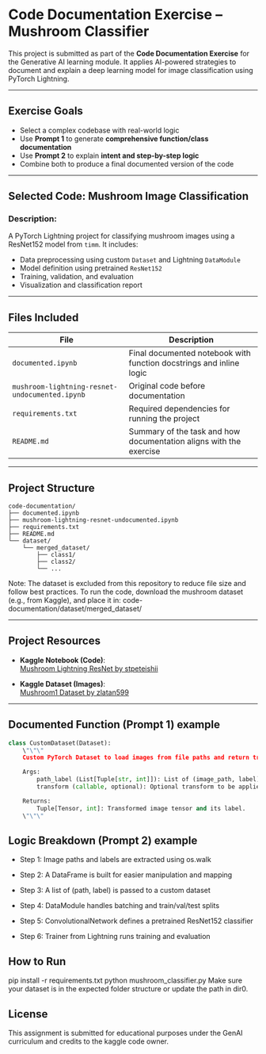 # Code Documentation Exercise – Mushroom Classifier

This project is submitted as part of the **Code Documentation Exercise** for the Generative AI learning module. It applies AI-powered strategies to document and explain a deep learning model for image classification using PyTorch Lightning.

---

## Exercise Goals

- Select a complex codebase with real-world logic
- Use **Prompt 1** to generate **comprehensive function/class documentation**
- Use **Prompt 2** to explain **intent and step-by-step logic**
- Combine both to produce a final documented version of the code

---

## Selected Code: Mushroom Image Classification

### Description:
A PyTorch Lightning project for classifying mushroom images using a ResNet152 model from `timm`. It includes:

- Data preprocessing using custom `Dataset` and Lightning `DataModule`
- Model definition using pretrained `ResNet152`
- Training, validation, and evaluation
- Visualization and classification report

---

## Files Included

| File | Description |
|------|-------------|
| `documented.ipynb` | Final documented notebook with function docstrings and inline logic |
| `mushroom-lightning-resnet-undocumented.ipynb` | Original code before documentation |
| `requirements.txt` | Required dependencies for running the project |
| `README.md` | Summary of the task and how documentation aligns with the exercise |

---

## Project Structure

```text
code-documentation/
├── documented.ipynb                          
├── mushroom-lightning-resnet-undocumented.ipynb  
├── requirements.txt                         
├── README.md                                
└── dataset/
    └── merged_dataset/                       
        ├── class1/
        ├── class2/
        └── ...
```
Note: The dataset is excluded from this repository to reduce file size and follow best practices.
To run the code, download the mushroom dataset (e.g., from Kaggle), and place it in:
code-documentation/dataset/merged_dataset/

---
##  Project Resources

-  **Kaggle Notebook (Code)**:  
  [Mushroom Lightning ResNet by stpeteishii](https://www.kaggle.com/code/stpeteishii/mushroom-lightning-resnet)

-  **Kaggle Dataset (Images)**:  
  [Mushroom1 Dataset by zlatan599](https://www.kaggle.com/datasets/zlatan599/mushroom1/data)

---
## Documented Function (Prompt 1) example

```python
class CustomDataset(Dataset):
    \"\"\"
    Custom PyTorch Dataset to load images from file paths and return transformed images.

    Args:
        path_label (List[Tuple[str, int]]): List of (image_path, label) tuples.
        transform (callable, optional): Optional transform to be applied on a sample.

    Returns:
        Tuple[Tensor, int]: Transformed image tensor and its label.
    \"\"\"
```

## Logic Breakdown (Prompt 2) example 
- Step 1: Image paths and labels are extracted using os.walk

- Step 2: A DataFrame is built for easier manipulation and mapping

- Step 3: A list of (path, label) is passed to a custom dataset

- Step 4: DataModule handles batching and train/val/test splits

- Step 5: ConvolutionalNetwork defines a pretrained ResNet152 classifier

- Step 6: Trainer from Lightning runs training and evaluation

## How to Run
pip install -r requirements.txt
python mushroom_classifier.py
Make sure your dataset is in the expected folder structure or update the path in dir0.

## License
This assignment is submitted for educational purposes under the GenAI curriculum and credits to the kaggle code owner.
